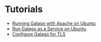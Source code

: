 # Tutorials

- [Running Galago with Apache on Ubuntu](./apache.md)
- [Run Galago as a Service on Ubuntu](./service.md)
- [Configure Galago for TLS](./tls.md)